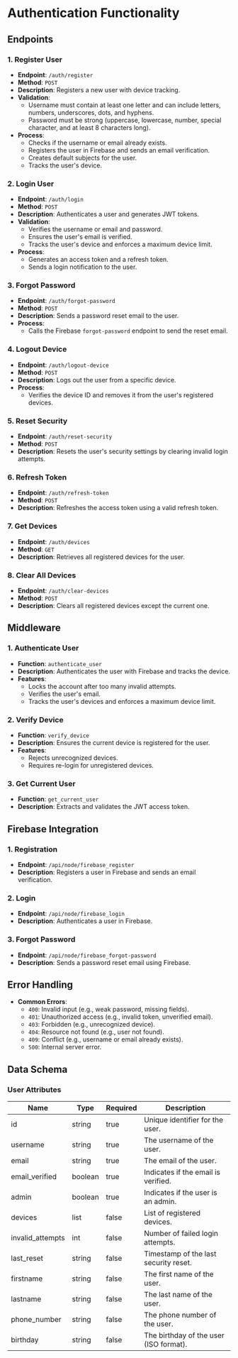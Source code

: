 # Authentication Functionality
 
## Endpoints

### 1. **Register User**
- **Endpoint**: `/auth/register`
- **Method**: `POST`
- **Description**: Registers a new user with device tracking.
- **Validation**:
  - Username must contain at least one letter and can include letters, numbers, underscores, dots, and hyphens.
  - Password must be strong (uppercase, lowercase, number, special character, and at least 8 characters long).
- **Process**:
  - Checks if the username or email already exists.
  - Registers the user in Firebase and sends an email verification.
  - Creates default subjects for the user.
  - Tracks the user's device.

### 2. **Login User**
- **Endpoint**: `/auth/login`
- **Method**: `POST`
- **Description**: Authenticates a user and generates JWT tokens.
- **Validation**:
  - Verifies the username or email and password.
  - Ensures the user's email is verified.
  - Tracks the user's device and enforces a maximum device limit.
- **Process**:
  - Generates an access token and a refresh token.
  - Sends a login notification to the user.

### 3. **Forgot Password**
- **Endpoint**: `/auth/forgot-password`
- **Method**: `POST`
- **Description**: Sends a password reset email to the user.
- **Process**:
  - Calls the Firebase `forgot-password` endpoint to send the reset email.

### 4. **Logout Device**
- **Endpoint**: `/auth/logout-device`
- **Method**: `POST`
- **Description**: Logs out the user from a specific device.
- **Process**:
  - Verifies the device ID and removes it from the user's registered devices.

### 5. **Reset Security**
- **Endpoint**: `/auth/reset-security`
- **Method**: `POST`
- **Description**: Resets the user's security settings by clearing invalid login attempts.

### 6. **Refresh Token**
- **Endpoint**: `/auth/refresh-token`
- **Method**: `POST`
- **Description**: Refreshes the access token using a valid refresh token.

### 7. **Get Devices**
- **Endpoint**: `/auth/devices`
- **Method**: `GET`
- **Description**: Retrieves all registered devices for the user.

### 8. **Clear All Devices**
- **Endpoint**: `/auth/clear-devices`
- **Method**: `POST`
- **Description**: Clears all registered devices except the current one.

## Middleware

### 1. **Authenticate User**
- **Function**: `authenticate_user`
- **Description**: Authenticates the user with Firebase and tracks the device.
- **Features**:
  - Locks the account after too many invalid attempts.
  - Verifies the user's email.
  - Tracks the user's devices and enforces a maximum device limit.

### 2. **Verify Device**
- **Function**: `verify_device`
- **Description**: Ensures the current device is registered for the user.
- **Features**:
  - Rejects unrecognized devices.
  - Requires re-login for unregistered devices.

### 3. **Get Current User**
- **Function**: `get_current_user`
- **Description**: Extracts and validates the JWT access token.

## Firebase Integration

### 1. **Registration**
- **Endpoint**: `/api/node/firebase_register`
- **Description**: Registers a user in Firebase and sends an email verification.

### 2. **Login**
- **Endpoint**: `/api/node/firebase_login`
- **Description**: Authenticates a user in Firebase.

### 3. **Forgot Password**
- **Endpoint**: `/api/node/firebase_forgot-password`
- **Description**: Sends a password reset email using Firebase.

## Error Handling

- **Common Errors**:
  - `400`: Invalid input (e.g., weak password, missing fields).
  - `401`: Unauthorized access (e.g., invalid token, unverified email).
  - `403`: Forbidden (e.g., unrecognized device).
  - `404`: Resource not found (e.g., user not found).
  - `409`: Conflict (e.g., username or email already exists).
  - `500`: Internal server error.

## Data Schema

### User Attributes
| Name             | Type    | Required | Description                              |
|------------------|---------|----------|------------------------------------------|
| id               | string  | true     | Unique identifier for the user.          |
| username         | string  | true     | The username of the user.                |
| email            | string  | true     | The email of the user.                   |
| email_verified   | boolean | true     | Indicates if the email is verified.      |
| admin            | boolean | true     | Indicates if the user is an admin.       |
| devices          | list    | false    | List of registered devices.              |
| invalid_attempts | int     | false    | Number of failed login attempts.         |
| last_reset       | string  | false    | Timestamp of the last security reset.    |
| firstname        | string  | false    | The first name of the user.              |
| lastname         | string  | false    | The last name of the user.               |
| phone_number     | string  | false    | The phone number of the user.            |
| birthday         | string  | false    | The birthday of the user (ISO format).   |

